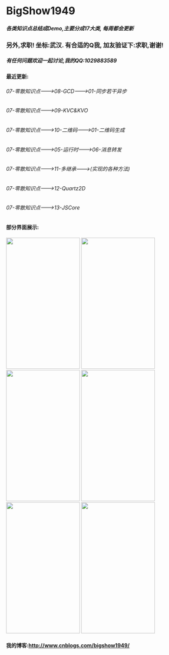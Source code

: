 # BigShow1949

##### 各类知识点总结成Demo,主要分成17大类, 每周都会更新

### 另外,求职! 坐标:武汉. 有合适的Q我, 加友验证下:求职,谢谢!

##### 有任何问题欢迎一起讨论,我的QQ:1029883589

#### 最近更新:

###### 07-零散知识点--->08-GCD--->01-同步若干异步
###### 07-零散知识点--->09-KVC&KVO
###### 07-零散知识点--->10-二维码--->01-二维码生成
###### 07-零散知识点--->05-运行时--->06-消息转发
###### 07-零散知识点--->11-多继承--->(实现的各种方法)
###### 07-零散知识点--->12-Quartz2D
###### 07-零散知识点--->13-JSCore


#### 部分界面展示:

<img src="http://images2015.cnblogs.com/blog/805854/201605/805854-20160505172615997-1988823651.png" width="200" height="355">

<img src="http://images2015.cnblogs.com/blog/805854/201605/805854-20160505172633857-1251018558.png" width="200" height="355">

<img src="http://images2015.cnblogs.com/blog/805854/201605/805854-20160505172640404-1874819359.png" width="200" height="355">

<img src="http://images2015.cnblogs.com/blog/805854/201605/805854-20160505172646372-1213574963.png" width="200" height="355">

<img src="http://images2015.cnblogs.com/blog/805854/201605/805854-20160505172655497-1329826097.png" width="200" height="355">

<img src="http://images2015.cnblogs.com/blog/805854/201605/805854-20160505172702029-553363367.png" width="200" height="355">



#### 我的博客:http://www.cnblogs.com/bigshow1949/  
